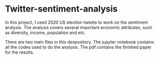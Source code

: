 # Twitter-sentiment-analysis
 In this project, I used 2020 US election tweets to work on the sentiment analysis. The analysis covers several important economic attributes, such as diversity, income, population and etc.
 
 There are two main files in this despository. The jupyter notebook contains all the codes used to do the analysis. The pdf contains the finished paper for the results.

